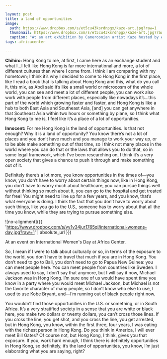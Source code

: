 ```yaml
---

layout: post
title: a land of opportunities
image:
  path: https://www.dropbox.com/s/et5cu43ksrdnpgx/kaze-art.jpg?raw=1
  thumbnail: https://www.dropbox.com/s/et5cu43ksrdnpgx/kaze-art.jpg?raw=1
  caption: "At an art exhibition by Cameroonian artist Kaze hosted by Africa Center"
tags: africacenter

---
```


**Chihiro:** Hong Kong to me, at first, I came here as an exchange student and what I…I felt like Hong Kong is far more international and more, a lot of different cultures than where I come from. I think I am comparing with my hometown; I think it’s why I decided to come to Hong Kong in the first place, like I read a book that is talking about Hong Kong and this, what do you call it, this mix, as Abdi said it’s like a small world or microcosm of the whole world, you can see and meet a lot of different people, you can work also work with people from different places, especially like nowadays it’s…this part of the world which growing faster and faster, and Hong Kong is like a hub to both East Asia and Southeast Asia, [and] you can get anywhere in that Southeast Asia within two hours or something by plane, so I think what Hong Kong to me is, I feel like it’s a place of a lot of opportunities. 

**Innocent:** For me Hong Kong is the land of opportunities. Is that not enough? Why it is a land of opportunity? You know there’s not a lot of places and you don’t have much and you manage to work your way up, or to be able make something out of that time, so I think not many places in the world where you can do that or the laws that allows you to do that, so in some legal framework, which I’ve been researching on, I think it’s a very open society that gives a chance to push it through and make something out of it. 

Definitely there’s a lot more, you know opportunities in the times of—you know, you don’t have to worry about certain things now, like in Hong Kong, you don’t have to worry much about healthcare, you can pursue things well without thinking so much about it, you can go to the hospital and get treated for free! You might need to line up for a few years, and you know, that’s what everyone is doing. I think the fact that you don’t have to worry about such things, like you go to the U.S., someone has to worry about that all the time you know, while they are trying to pursue something else. 

![no-alignment]({{ 'https://www.dropbox.com/s/vv1v34jur1765ql/international-womens-day.jpg?raw=1' | absolute_url }})
  <figcaption>At an event on International Women's Day at Africa Center.</figcaption>

So, I mean if I were to talk about culturally or so, in terms of the exposure to the world, you don’t have to travel that much if you are in Hong Kong. You don’t need to go to Bali, you don’t need to go to Papua New Guinea: you can meet people here. You can meet people from countries like Sweden. I always used to say, I don’t say that anymore, but I will say it now, Michael Jackson was in Hong Kong. I’m sure one of us would have spent time you know in a party where you would meet Michael Jackson, but Michael is not the favorite character of many people, so I don’t know who else to use, I used to use Kobe Bryant, and—I’m running out of black people right now. 

You wouldn’t find those opportunities in the U.S. or something, or in South Africa. It’s a very stratified society in a sense that you are white or black here, you make two dollars or twenty dollars, you can’t cross those lines. If you cross the line, you get shot, and you cross the line, you get arrested, but in Hong Kong, you know, within the first three, four years, I was eating with the richest person in Hong Kong. Do you think in America, I will ever meet Bill Gates? Of course not, but Hong Kong, I think, gives you that exposure. If you, work hard enough, I think there is definitely opportunities in Hong Kong, so definitely, it’s the land of opportunities, you know, I’m just elaborating what you are saying, right?
